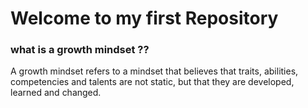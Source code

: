 # Welcome to my first Repository 
### what is a growth mindset ??
A growth mindset refers to a mindset that believes that traits, abilities, competencies and talents are not static, but that they are developed, learned and changed.

